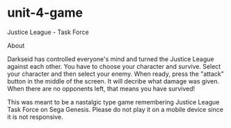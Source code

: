 # unit-4-game
Justice League - Task Force


About


Darkseid has controlled everyone's mind and turned the Justice League against each other.  You have to choose your character and survive.
Select your character and then select your enemy.  When ready, press the "attack" button in the middle of the screen.  It will decribe what damage was given.
When there are no opponents left, that means you have survived!


This was meant to be a nastalgic type game remembering Justice League Task Force on Sega Genesis.
Please do not play it on a mobile device since it is not responsive.
